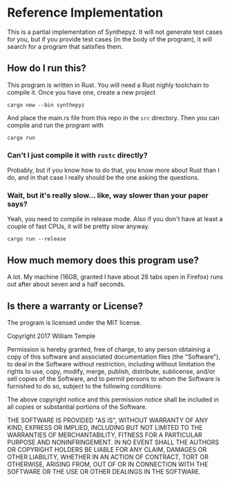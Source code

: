 # Reference Implementation

This is a partial implementation of Synthepyz. It will not generate test cases for you, but if you provide test cases (in the body of the program), it will search for a program that satisfies them.

## How do I run this?

This program is written in Rust. You will need a Rust nighly toolchain to compile it. Once you have one, create a new project

`cargo new --bin synthepyz`

And place the main.rs file from this repo in the `src` directory. Then you can compile and run the program with

`cargo run`

### Can't I just compile it with `rustc` directly?

Probably, but if you know how to do that, you know more about Rust than I do, and in that case I really should be the one asking the questions.

### Wait, but it's really slow... like, way slower than your paper says?

Yeah, you need to compile in release mode. Also if you don't have at least a couple of fast CPUs, it will be pretty slow anyway.

`cargo run --release`

## How much memory does this program use?

A lot. My machine (16GB, granted I have about 28 tabs open in Firefox) runs out after about seven and a half seconds.

## Is there a warranty or License?

The program is licensed under the MIT license.

Copyright 2017 William Temple

Permission is hereby granted, free of charge, to any person obtaining a copy of this software and associated documentation files (the "Software"), to deal in the Software without restriction, including without limitation the rights to use, copy, modify, merge, publish, distribute, sublicense, and/or sell copies of the Software, and to permit persons to whom the Software is furnished to do so, subject to the following conditions:

The above copyright notice and this permission notice shall be included in all copies or substantial portions of the Software.

THE SOFTWARE IS PROVIDED "AS IS", WITHOUT WARRANTY OF ANY KIND, EXPRESS OR IMPLIED, INCLUDING BUT NOT LIMITED TO THE WARRANTIES OF MERCHANTABILITY, FITNESS FOR A PARTICULAR PURPOSE AND NONINFRINGEMENT. IN NO EVENT SHALL THE AUTHORS OR COPYRIGHT HOLDERS BE LIABLE FOR ANY CLAIM, DAMAGES OR OTHER LIABILITY, WHETHER IN AN ACTION OF CONTRACT, TORT OR OTHERWISE, ARISING FROM, OUT OF OR IN CONNECTION WITH THE SOFTWARE OR THE USE OR OTHER DEALINGS IN THE SOFTWARE.
